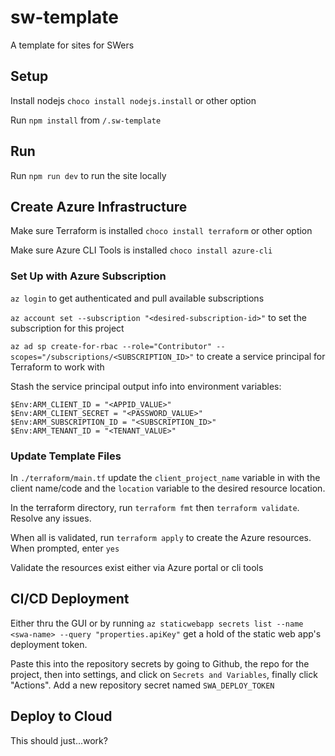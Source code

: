 # sw-template
A template for sites for SWers

## Setup

Install nodejs `choco install nodejs.install` or other option

Run `npm install` from `/.sw-template`

## Run

Run `npm run dev` to run the site locally

## Create Azure Infrastructure

Make sure Terraform is installed `choco install terraform` or other option

Make sure Azure CLI Tools is installed `choco install azure-cli`

### Set Up with Azure Subscription

`az login` to get authenticated and pull available subscriptions

`az account set --subscription "<desired-subscription-id>"` to set the subscription for this project

`az ad sp create-for-rbac --role="Contributor" --scopes="/subscriptions/<SUBSCRIPTION_ID>"` to create
a service principal for Terraform to work with

Stash the service principal output info into environment variables:
```
$Env:ARM_CLIENT_ID = "<APPID_VALUE>"
$Env:ARM_CLIENT_SECRET = "<PASSWORD_VALUE>"
$Env:ARM_SUBSCRIPTION_ID = "<SUBSCRIPTION_ID>"
$Env:ARM_TENANT_ID = "<TENANT_VALUE>"
```

### Update Template Files

In `./terraform/main.tf` update the `client_project_name` variable in with the client name/code
and the `location` variable to the desired resource location.

In the terraform directory, run `terraform fmt` then `terraform validate`. Resolve any issues.

When all is validated, run `terraform apply` to create the Azure resources. When prompted, enter `yes`

Validate the resources exist either via Azure portal or cli tools

## CI/CD Deployment

Either thru the GUI or by running `az staticwebapp secrets list --name <swa-name> --query "properties.apiKey"`
get a hold of the static web app's deployment token.

Paste this into the repository secrets by going to Github, the repo for the project, then into settings, and click on
`Secrets and Variables`, finally click "Actions". Add a new repository secret named `SWA_DEPLOY_TOKEN`

## Deploy to Cloud

This should just...work?

